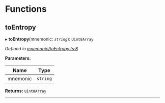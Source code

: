 

# Functions

<a id="toentropy"></a>

##  toEntropy

▸ **toEntropy**(mnemonic: *`string`*): `Uint8Array`

*Defined in [mnemonic/toEntropy.ts:8](https://github.com/polkadot-js/common/blob/962e18c/packages/util-crypto/src/mnemonic/toEntropy.ts#L8)*

**Parameters:**

| Name | Type |
| ------ | ------ |
| mnemonic | `string` |

**Returns:** `Uint8Array`

___


